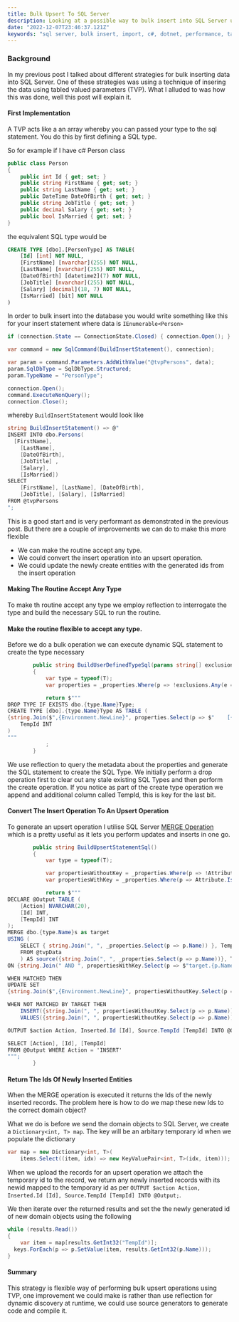 ```yaml
---
title: Bulk Upsert To SQL Server
description: Looking at a possible way to bulk insert into SQL Server using Table Valued Parameters
date: "2022-12-07T23:46:37.121Z"
keywords: "sql server, bulk insert, import, c#, dotnet, performance, table valued parameters"
---
```


### Background

In my previous post I talked about different strategies for bulk inserting data into SQL Server. One of these strategies was using a technique of insering the data using tabled valued parameters (TVP). What I alluded to was how this was done, well this post will explain it.

#### First Implementation

A TVP acts like a an array whereby you can passed your type to the sql statement. You do this by first defining a SQL type.

So for example if I have c# Person class

```csharp
public class Person
{
    public int Id { get; set; }
    public string FirstName { get; set; }
    public string LastName { get; set; }
    public DateTime DateOfBirth { get; set; }
    public string JobTitle { get; set; }
    public decimal Salary { get; set; }
    public bool IsMarried { get; set; }
}
```

the equivalent SQL type would be

```sql
CREATE TYPE [dbo].[PersonType] AS TABLE(
	[Id] [int] NOT NULL,
	[FirstName] [nvarchar](255) NOT NULL,
	[LastName] [nvarchar](255) NOT NULL,
	[DateOfBirth] [datetime2](7) NOT NULL,
	[JobTitle] [nvarchar](255) NOT NULL,
	[Salary] [decimal](18, 7) NOT NULL,
	[IsMarried] [bit] NOT NULL
)
```

In order to bulk insert into the database you would write something like this for your insert statement where data is `IEnumerable<Person>`

```csharp
if (connection.State == ConnectionState.Closed) { connection.Open(); }

var command = new SqlCommand(BuildInsertStatement(), connection);

var param = command.Parameters.AddWithValue("@tvpPersons", data);
param.SqlDbType = SqlDbType.Structured;
param.TypeName = "PersonType";

connection.Open();
command.ExecuteNonQuery();
connection.Close();

```

whereby `BuildInsertStatement` would look like

```csharp
string BuildInsertStatement() => @"
INSERT INTO dbo.Persons(
  [FirstName],
	[LastName],
	[DateOfBirth],
	[JobTitle] ,
	[Salary],
	[IsMarried])
SELECT 
    [FirstName], [LastName], [DateOfBirth], 
    [JobTitle], [Salary], [IsMarried]
FROM @tvpPersons
";
```

This is a good start and is very performant as demonstrated in the previous post. But there are a couple of improvements we can do to make this more flexible

- We can make the routine accept any type.
- We could convert the insert operation into an upsert operation.
- We could update the newly create entities with the generated ids from the insert operation

#### Making The Routine Accept Any Type

To make th routine accept any type we employ reflection to interrogate the type and build the necessary SQL to run the routine.

#### Make the routine flexible to accept any type.

Before we do a bulk operation we can execute dynamic SQL statement to create the type necessary

```csharp
        public string BuildUserDefinedTypeSql(params string[] exclusions)
        {
            var type = typeof(T);
            var properties = _properties.Where(p => !exclusions.Any(e => e == p.Name));

            return $"""
DROP TYPE IF EXISTS dbo.{type.Name}Type;
CREATE TYPE [dbo].{type.Name}Type AS TABLE (
{string.Join($",{Environment.NewLine}", properties.Select(p => $"    [{p.Name}] {ConvertToDbType(p.PropertyType)} NOT NULL"))},
    TempId INT
)
"""
            ;
        }

```

We use reflection to query the metadata about the properties and generate the SQL statement to create the SQL Type. We initially perform a drop operation first to clear out any stale existing SQL Types and then perform the create operation. If you notice as part of the create type operation we append and additional column called TempId, this is key for the last bit.

#### Convert The Insert Operation To An Upsert Operation

To generate an upsert operation I utilise SQL Server [MERGE Operation](https://learn.microsoft.com/en-us/sql/t-sql/statements/merge-transact-sql?view=sql-server-ver16) which is a pretty useful as it lets you perform updates and inserts in one go.

```csharp
        public string BuildUpsertStatementSql()
        {
            var type = typeof(T);

            var propertiesWithoutKey = _properties.Where(p => !Attribute.IsDefined(p, typeof(KeyAttribute))).ToArray();
            var propertiesWithKey = _properties.Where(p => Attribute.IsDefined(p, typeof(KeyAttribute))).ToArray();

            return $"""
DECLARE @Output TABLE (
    [Action] NVARCHAR(20),
	[Id] INT,
	[TempId] INT
);
MERGE dbo.{type.Name}s as target
USING (
    SELECT { string.Join(", ", _properties.Select(p => p.Name)) }, TempId
    FROM @tvpData
    ) AS source({string.Join(", ", _properties.Select(p => p.Name))}, TempId)
ON {string.Join(" AND ", propertiesWithKey.Select(p => $"target.{p.Name} = source.{p.Name}"))}

WHEN MATCHED THEN 
UPDATE SET 
{string.Join($",{Environment.NewLine}", propertiesWithoutKey.Select(p => $"    target.{p.Name} = source.{p.Name}"))}

WHEN NOT MATCHED BY TARGET THEN
    INSERT({string.Join(", ", propertiesWithoutKey.Select(p => p.Name))})
    VALUES({string.Join(", ", propertiesWithoutKey.Select(p => p.Name))})

OUTPUT $action Action, Inserted.Id [Id], Source.TempId [TempId] INTO @Output;

SELECT [Action], [Id], [TempId]
FROM @Output WHERE Action = 'INSERT'
""";
        }

```

#### Return The Ids Of Newly Inserted Entities

When the MERGE operation is executed it returns the Ids of the newly inserted records. The problem here is how to do we map these new Ids to the correct domain object? 

What we do is before we send the domain objects to SQL Server, we create a `Dictionary<int, T> map`. The key will be an arbitary temporary id when we populate the dictionary

```csharp
var map = new Dictionary<int, T>(
	items.Select((item, idx) => new KeyValuePair<int, T>(idx, item)));
```

When we upload the records for an upsert operation we attach the temporary id to the record, we return any newly inserted records with its newid mapped to the temporary id as per `OUTPUT $action Action, Inserted.Id [Id], Source.TempId [TempId] INTO @Output;`.

We then iterate over the returned results and set the the newly generated id of new domain objects using the following

```csharp
while (results.Read())
{
	var item = map[results.GetInt32("TempId")];
  keys.ForEach(p => p.SetValue(item, results.GetInt32(p.Name)));
}
```

#### Summary

This strategy is flexible way of performing bulk upsert operations using TVP, one improvement we could make is rather than use reflection for dynamic discovery at runtime, we could use source generators to generate code and compile it.
